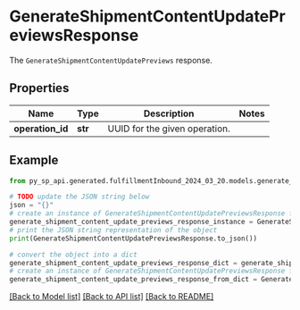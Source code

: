 # GenerateShipmentContentUpdatePreviewsResponse

The `GenerateShipmentContentUpdatePreviews` response.

## Properties

Name | Type | Description | Notes
------------ | ------------- | ------------- | -------------
**operation_id** | **str** | UUID for the given operation. | 

## Example

```python
from py_sp_api.generated.fulfillmentInbound_2024_03_20.models.generate_shipment_content_update_previews_response import GenerateShipmentContentUpdatePreviewsResponse

# TODO update the JSON string below
json = "{}"
# create an instance of GenerateShipmentContentUpdatePreviewsResponse from a JSON string
generate_shipment_content_update_previews_response_instance = GenerateShipmentContentUpdatePreviewsResponse.from_json(json)
# print the JSON string representation of the object
print(GenerateShipmentContentUpdatePreviewsResponse.to_json())

# convert the object into a dict
generate_shipment_content_update_previews_response_dict = generate_shipment_content_update_previews_response_instance.to_dict()
# create an instance of GenerateShipmentContentUpdatePreviewsResponse from a dict
generate_shipment_content_update_previews_response_from_dict = GenerateShipmentContentUpdatePreviewsResponse.from_dict(generate_shipment_content_update_previews_response_dict)
```
[[Back to Model list]](../README.md#documentation-for-models) [[Back to API list]](../README.md#documentation-for-api-endpoints) [[Back to README]](../README.md)


